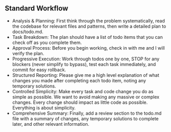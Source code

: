 ## Standard Workflow 

- Analysis & Planning: First think through the problem systematically, read the codebase for relevant files and patterns, then write a detailed plan to docs/todo.md.
- Task Breakdown: The plan should have a list of todo items that you can check off as you complete them.
- Approval Process: Before you begin working, check in with me and I will verify the plan.
- Progressive Execution: Work through todos one by one, STOP for any blockers (never simplify to bypass), test each task immediately, and commit for easy rollback.
- Structured Reporting: Please give me a high level explanation of what changes you made after completing each todo item, noting any temporary solutions.
- Controlled Simplicity: Make every task and code change you do as simple as possible. We want to avoid making any massive or complex changes. Every change should impact as little code as possible. Everything is about simplicity.
- Comprehensive Summary: Finally, add a review section to the todo.md file with a summary of changes, any temporary solutions to complete later, and other relevant information.
